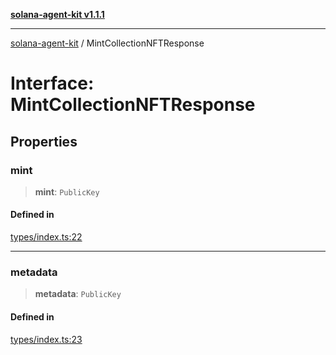[**solana-agent-kit v1.1.1**](../README.md)

***

[solana-agent-kit](../README.md) / MintCollectionNFTResponse

# Interface: MintCollectionNFTResponse

## Properties

### mint

> **mint**: `PublicKey`

#### Defined in

[types/index.ts:22](https://github.com/scriptscrypt/solana-agent-kit/blob/4c8fad738fa9f59b8988f2e035ba86e7943593b8/src/types/index.ts#L22)

***

### metadata

> **metadata**: `PublicKey`

#### Defined in

[types/index.ts:23](https://github.com/scriptscrypt/solana-agent-kit/blob/4c8fad738fa9f59b8988f2e035ba86e7943593b8/src/types/index.ts#L23)
